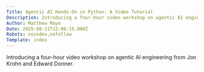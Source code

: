 ```yaml
---
Title: Agentic AI Hands-On in Python: A Video Tutorial
Description: Introducing a four-hour video workshop on agentic AI engineering from Jon Krohn and Edward Donner....
Author: Matthew Mayo
Date: 2025-08-11T12:00:15.000Z
Robots: noindex,nofollow
Template: index
---
```

Introducing a four-hour video workshop on agentic AI engineering from Jon Krohn and Edward Donner.